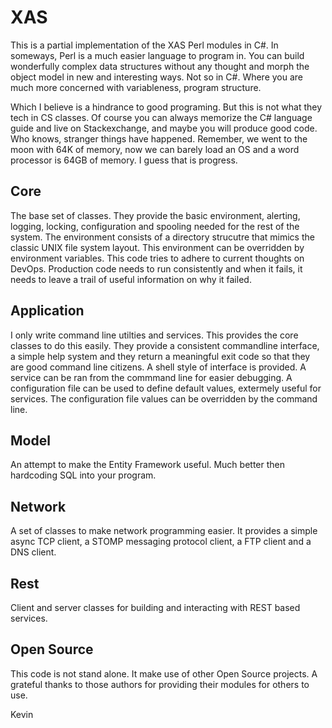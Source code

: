 # XAS

This is a partial implementation of the XAS Perl modules in C#. In someways, Perl is a much easier language to program in. 
You can build wonderfully complex data structures without any thought and morph the object model in new and interesting ways. 
Not so in C#. Where you are much more concerned with variableness, program structure. 

Which I believe is a hindrance to good programing. But this is not what they tech in CS classes. Of course you can always 
memorize the C# language guide and live on Stackexchange, and maybe you will produce good code. Who knows, stranger things 
have happened. Remember, we went to the moon with 64K of memory, now we can barely load an OS and a word processor is 64GB 
of memory. I guess that is progress. 

## Core

The base set of classes. They provide the basic environment, alerting, logging, locking, configuration and spooling needed 
for the rest of the system. The environment consists of a directory strucutre that mimics the classic UNIX file system layout.
This environment can be overridden by environment variables. This code tries to adhere to current thoughts on DevOps. 
Production code needs to run consistently and when it fails, it needs to leave a trail of useful information on why it failed. 

## Application

I only write command line utilties and services. This provides the core classes to do this easily. They provide a consistent 
commandline interface, a simple help system and they return a meaningful exit code so that they are good command line citizens.
A shell style of interface is provided. A service can be ran from the commmand line for easier debugging. A configuration 
file can be used to define default values, extermely useful for services. The configuration file values can be overridden by 
the command line.

## Model

An attempt to make the Entity Framework useful. Much better then hardcoding SQL into your program.

## Network

A set of classes to make network programming easier. It provides a simple async TCP client, a STOMP messaging protocol client, 
a FTP client and a DNS client.

## Rest

Client and server classes for building and interacting with REST based services.

## Open Source

This code is not stand alone. It make use of other Open Source projects. A grateful thanks to those authors for providing their modules
for others to use. 

Kevin

